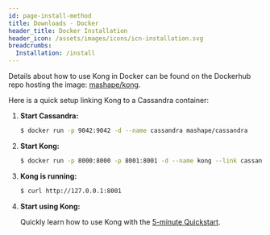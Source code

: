 ```yaml
---
id: page-install-method
title: Downloads - Docker
header_title: Docker Installation
header_icon: /assets/images/icons/icn-installation.svg
breadcrumbs:
  Installation: /install
---
```


Details about how to use Kong in Docker can be found on the Dockerhub repo hosting the image: [mashape/kong](https://hub.docker.com/r/mashape/kong/).

Here is a quick setup linking Kong to a Cassandra container:

1. **Start Cassandra:**

    ```bash
    $ docker run -p 9042:9042 -d --name cassandra mashape/cassandra
    ```

2. **Start Kong:**

    ```bash
    $ docker run -p 8000:8000 -p 8001:8001 -d --name kong --link cassandra:cassandra mashape/kong
    ```

3. **Kong is running:**

    ```bash
    $ curl http://127.0.0.1:8001
    ```

4. **Start using Kong:**

    Quickly learn how to use Kong with the [5-minute Quickstart](/docs/{{site.data.kong_latest.release}}/getting-started/quickstart).
